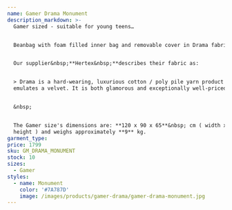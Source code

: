 ```yaml
---
name: Gamer Drama Monument
description_markdown: >-
  Gamer sized - suitable for young teens…


  Beanbag with foam filled inner bag and removable cover in Drama fabric.&nbsp;


  Our supplier&nbsp;**Hertex&nbsp;**describes their fabric as:


  > Drama is a hard-wearing, luxurious cotton / poly pile yarn product that
  emulates a velvet. It is both glamorous and exceptionally well-priced.


  &nbsp;


  The Gamer size's dimensions are: **120 x 90 x 65**&nbsp; cm ( width x depth x
  height ) and weighs approximately **9** kg.
garment_type:
price: 1799
sku: GM_DRAMA_MONUMENT
stock: 10
sizes:
  - Gamer
styles:
  - name: Monument
    color: '#7A787D'
    image: /images/products/gamer-drama/gamer-drama-monument.jpg
---
```

